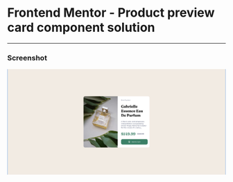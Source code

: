 # Frontend Mentor - Product preview card component solution

---

### Screenshot

![alt text](assets/images/preview.png)
